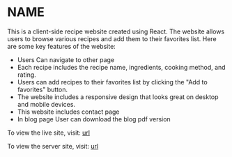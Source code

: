 # NAME

This is a client-side recipe website created using React. The website allows users to browse various recipes and add them to their favorites list. Here are some key features of the website:

- Users Can navigate to other page
- Each recipe includes the recipe name, ingredients, cooking method, and rating.
- Users can add recipes to their favorites list by clicking the "Add to favorites" button.
- The website includes a responsive design that looks great on desktop and mobile devices.
- This website includes contact page
- In blog page User can download the blog pdf version

To view the live site, visit: [url](url)

To view the server site, visit: [url](url)